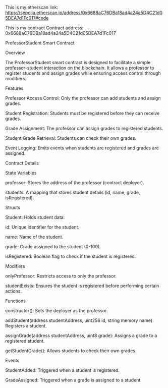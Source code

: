 This is my etherscan link: https://sepolia.etherscan.io/address/0x6688aC76DBa18ad4a24a5D4C21d05DEA7d1Fc017#code

This is my contract Contract address: 0x6688aC76DBa18ad4a24a5D4C21d05DEA7d1Fc017


ProfessorStudent Smart Contract

Overview

The ProfessorStudent smart contract is designed to facilitate a simple professor-student interaction on the blockchain. It allows a professor to register students and assign grades while ensuring access control through modifiers.

Features

Professor Access Control: Only the professor can add students and assign grades.

Student Registration: Students must be registered before they can receive grades.

Grade Assignment: The professor can assign grades to registered students.

Student Grade Retrieval: Students can check their own grades.

Event Logging: Emits events when students are registered and grades are assigned.

Contract Details

State Variables

professor: Stores the address of the professor (contract deployer).

students: A mapping that stores student details (id, name, grade, isRegistered).

Structs

Student: Holds student data:

id: Unique identifier for the student.

name: Name of the student.

grade: Grade assigned to the student (0-100).

isRegistered: Boolean flag to check if the student is registered.

Modifiers

onlyProfessor: Restricts access to only the professor.

studentExists: Ensures the student is registered before performing certain actions.

Functions

constructor(): Sets the deployer as the professor.

addStudent(address studentAddress, uint256 id, string memory name): Registers a student.

assignGrade(address studentAddress, uint8 grade): Assigns a grade to a registered student.

getStudentGrade(): Allows students to check their own grades.

Events

StudentAdded: Triggered when a student is registered.

GradeAssigned: Triggered when a grade is assigned to a student.



